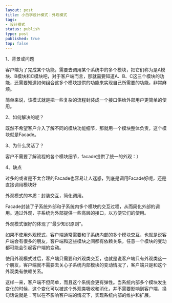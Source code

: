 ```yaml
--- 
layout: post
title: 小白学设计模式：外观模式
tags: 
- 设计模式
status: publish
type: post
published: true
top: false
---
```


1、背景或问题

客户端为了完成某个功能，需要去调用某个系统中的多个模块，把它们称为是A模块、B模块和C模块吧，对于客户端而言，那就需要知道A、B、C这三个模块的功能，还需要知道如何组合这多个模块提供的功能来实现自己所需要的功能，非常麻烦。

简单来说，该模式就是把一些复杂的流程封装成一个接口供给外部用户更简单的使用。&nbsp;

2、如何解决的呢？

既然不希望客户介入了解不同的模块功能细节，那就用一个模块整体负责，这个模块就是Facade。

3、为什么灵活了？

客户不需要了解流程的各个模块细节，facade提供了统一的外观：）

4、缺点

过多的或者是不太合理的Facade也容易让人迷惑，到底是调用Facade好呢，还是直接调用模块好

外观模式的本质：封装交互，简化调用。

Facade封装了子系统外部和子系统内多个模块的交互过程，从而简化外部的调用。通过外观，子系统为外部提供一些高层的接口，以方便它们的使用。

外观模式很好的体现了“最少知识原则”。

如果不使用外观模式，客户端通常需要和子系统内部的多个模块交互，也就是说客户端会有很多的朋友，客户端和这些模块之间都有依赖关系，任意一个模块的变动都可能会引起客户端的变动。

使用外观模式过后，客户端只需要和外观类交互，也就是说客户端只有外观类这一个朋友，客户端就不需要去关心子系统内部模块的变动情况了，客户端只是和这个外观类有依赖关系。

这样一来，客户端不但简单，而且这个系统会更有弹性。当系统内部多个模块发生变化的时候，这个变化可以被这个外观类吸收和消化，并不需要影响到客户端，换句话说就是：可以在不影响客户端的情况下，实现系统内部的维护和扩展。



